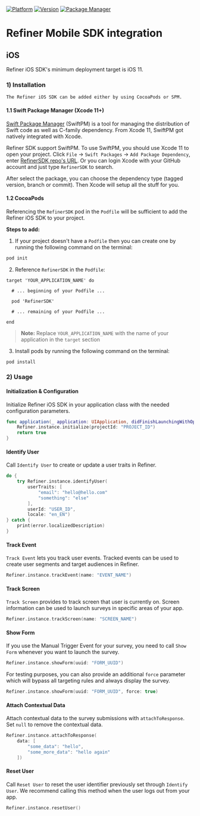 [![Platform](https://img.shields.io/badge/platform-iOS-green.svg)](https://refiner.io)
[![Version](https://img.shields.io/cocoapods/v/RefinerSDK.svg?style=flat)](https://cocoapods.org/pods/RefinerSDK)
[![Package Manager](https://img.shields.io/badge/package%20manager-compatible-green.svg?logo=Swift)](https://github.com/refiner-io/mobile-sdk-ios)


# Refiner Mobile SDK integration

## iOS

Refiner iOS SDK's minimum deployment target is iOS 11.

### 1) Installation
    The Refiner iOS SDK can be added either by using CocoaPods or SPM.

#### 1.1 Swift Package Manager (Xcode 11+)

[Swift Package Manager](https://swift.org/package-manager/) (SwiftPM) is a tool for managing the distribution of Swift code as well as C-family dependency. From Xcode 11, SwiftPM got natively integrated with Xcode.

Refiner SDK support SwiftPM. To use SwiftPM, you should use Xcode 11 to open your project. Click `File` -> `Swift Packages` -> `Add Package Dependency`, enter [RefinerSDK repo's URL](https://github.com/refiner-io/mobile-sdk-ios.git). Or you can login Xcode with your GitHub account and just type `RefinerSDK` to search.

After select the package, you can choose the dependency type (tagged version, branch or commit). Then Xcode will setup all the stuff for you.

#### 1.2 CocoaPods

Referencing the `RefinerSDK` pod in the `Podfile` will be sufficient to add the Refiner iOS SDK to your project.

**Steps to add:**

1. If your project doesn't have a `Podfile` then you can create one by running the following command on the terminal:

```bash
pod init
```

2. Reference `RefinerSDK` in the `Podfile`:

```podspec
target 'YOUR_APPLICATION_NAME' do

  # ... beginning of your Podfile ...

  pod 'RefinerSDK'

  # ... remaining of your Podfile ...

end
```

> **Note:** Replace `YOUR_APPLICATION_NAME` with the name of your application in the `target` section

3. Install pods by running the following command on the terminal:

```bash
pod install
```

### 2) Usage

#### Initialization & Configuration

Initialize Refiner iOS SDK in your application class with the needed configuration parameters. 

```swift
func application(_ application: UIApplication, didFinishLaunchingWithOptions launchOptions: [UIApplication.LaunchOptionsKey: Any]?) -> Bool {
    Refiner.instance.initialize(projectId: "PROJECT_ID")
    return true
}
```

#### Identify User

Call `Identify User` to create or update a user traits in Refiner. 
```swift
do {
    try Refiner.instance.identifyUser(
        userTraits: [
            "email": "hello@hello.com"
            "something": "else"
        ],
        userId: "USER_ID",
        locale: "en_EN")
} catch {
    print(error.localizedDescription)
}
```

#### Track Event

`Track Event` lets you track user events. Tracked events can be used to create user segments and target audiences in Refiner.

```swift
Refiner.instance.trackEvent(name: "EVENT_NAME")
```

#### Track Screen

`Track Screen` provides to track screen that user is currently on. Screen information can be used to launch surveys in specific areas of your app.

```swift
Refiner.instance.trackScreen(name: "SCREEN_NAME")
```

#### Show Form

If you use the Manual Trigger Event for your survey, you need to call `Show Form` whenever you want to launch the survey.

```swift
Refiner.instance.showForm(uuid: "FORM_UUID")
```

For testing purposes, you can also provide an additional `force` parameter which will bypass all targeting rules and always display the survey.

```swift
Refiner.instance.showForm(uuid: "FORM_UUID", force: true)
```

#### Attach Contextual Data

Attach contextual data to the survey submissions with `attachToResponse`. Set `null` to remove the contextual data.

```swift
Refiner.instance.attachToResponse(
    data: [
        "some_data": "hello",
        "some_more_data": "hello again"
    ])
```

#### Reset User

Call `Reset User` to reset the user identifier previously set through `Identify User`. We recommend calling this method when the user logs out from your app.

```swift
Refiner.instance.resetUser()
```

